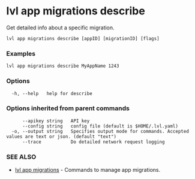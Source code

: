 # lvl app migrations describe

Get detailed info about a specific migration.

```
lvl app migrations describe [appID] [migrationID] [flags]
```

### Examples

```
lvl app migrations describe MyAppName 1243
```

### Options

```
  -h, --help   help for describe
```

### Options inherited from parent commands

```
      --apikey string   API key
      --config string   config file (default is $HOME/.lvl.yaml)
  -o, --output string   Specifies output mode for commands. Accepted values are text or json. (default "text")
      --trace           Do detailed network request logging
```

### SEE ALSO

* [lvl app migrations](lvl_app_migrations.md)	 - Commands to manage app migrations.

